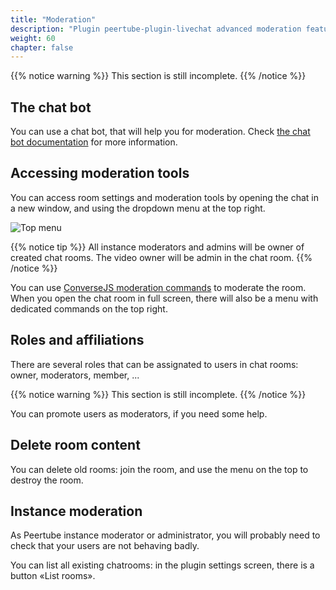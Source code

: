 ```yaml
---
title: "Moderation"
description: "Plugin peertube-plugin-livechat advanced moderation features"
weight: 60
chapter: false
---
```


{{% notice warning %}}
This section is still incomplete.
{{% /notice %}}

## The chat bot

You can use a chat bot, that will help you for moderation.
Check [the chat bot documentation](/peertube-plugin-livechat/documentation/user/streamers/bot) for more information.

## Accessing moderation tools

You can access room settings and moderation tools by opening the chat in a new window,
and using the dropdown menu at the top right.

![Top menu](/peertube-plugin-livechat/images/top_menu.png?classes=shadow,border&height=200px)

{{% notice tip %}}
All instance moderators and admins will be owner of created chat rooms.
The video owner will be admin in the chat room.
{{% /notice %}}

You can use [ConverseJS moderation commands](https://conversejs.org/docs/html/features.html#moderating-chatrooms) to moderate the room.
When you open the chat room in full screen, there will also be a menu with dedicated commands on the top right.

## Roles and affiliations

There are several roles that can be assignated to users in chat rooms: owner, moderators, member, ...

{{% notice warning %}}
This section is still incomplete.
{{% /notice %}}

You can promote users as moderators, if you need some help.

## Delete room content

You can delete old rooms: join the room, and use the menu on the top to destroy the room.

## Instance moderation

As Peertube instance moderator or administrator, you will probably need to check that your users are not behaving badly.

You can list all existing chatrooms: in the plugin settings screen, there is a button «List rooms».
